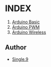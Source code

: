 # INDEX

1. [Arduino Basic](./arduino_basic.html)
2. [Arduino PWM](./arduino_pwm.html)
3. [Arduino Wireless](./arduino_wireless.html)

## Author

- [Single.9](http://single9.net)